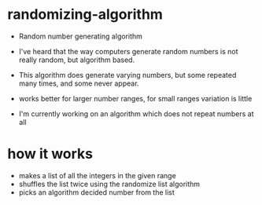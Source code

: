 # randomizing-algorithm
- Random number generating algorithm

- I've heard that the way computers generate random numbers is not really random, but algorithm based.

- This algorithm does generate varying numbers, but some repeated many times, and some never appear.

- works better for larger number ranges, for small ranges variation is little

- I'm currently working on an algorithm which does not repeat numbers at all

# how it works

- makes a list of all the integers in the given range
- shuffles the list twice using the randomize list algorithm
- picks an algorithm decided number from the list

